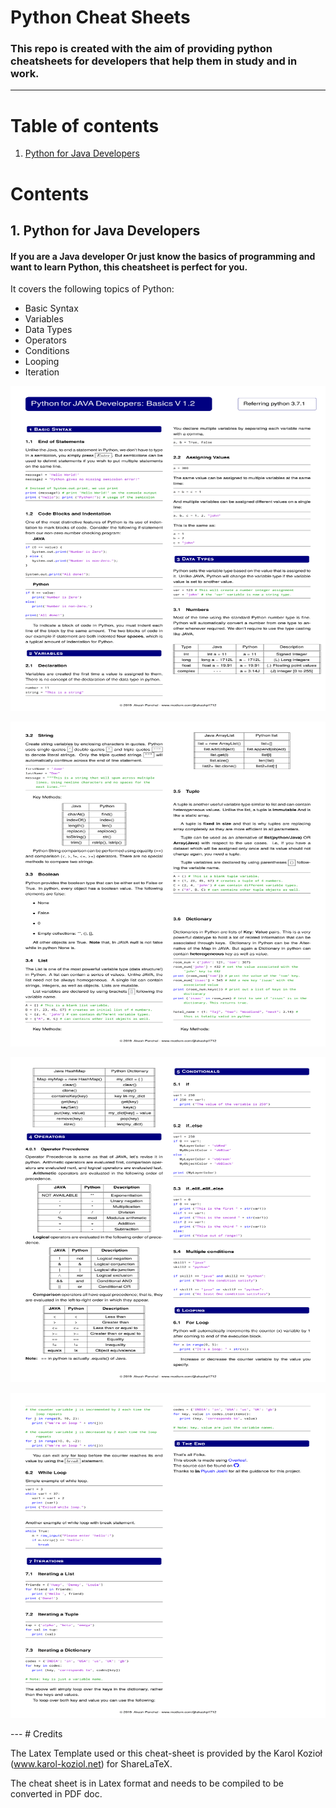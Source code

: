 # Python Cheat Sheets
### This repo is created with the aim of providing python cheatsheets for developers that help them in study and in work.

--- 
Table of contents
=================

<!--ts-->
   1. [Python for Java Developers](#1-python-for-java-developers)


Contents
========
## 1. Python for Java Developers

#### If you are a Java developer Or just know the basics of programming and want to learn Python, this cheatsheet is perfect for you.
It covers the following topics of Python:

- Basic Syntax
- Variables
- Data Types
- Operators
- Conditions
- Looping
- Iteration

<p align="center">
<img src="/resources/images/python_for_java_1.png" alt="cheat-sheet1" width="900" height="520"/>
<p>
   
<p align="center">
<img src="/resources/images/python_for_java_2.png" alt="cheat-sheet2" width="900" height="520"/>
<p>
   
<p align="center">
<img src="/resources/images/python_for_java_3.png" alt="cheat-sheet3" width="900" height="520"/>
<p>
   
<p align="center">
<img src="/resources/images/python_for_java_4.png" alt="cheat-sheet4" width="900" height="520"/>
<p>
---
# Credits

The Latex Template used or this cheat-sheet is provided by the  Karol Kozioł (www.karol-koziol.net) for ShareLaTeX.

The cheat sheet is in Latex format and needs to be compiled to be converted in PDF doc.

